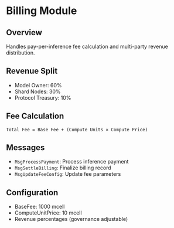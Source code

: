 # Billing Module

## Overview

Handles pay-per-inference fee calculation and multi-party revenue distribution.

## Revenue Split

- Model Owner: 60%
- Shard Nodes: 30%
- Protocol Treasury: 10%

## Fee Calculation

`Total Fee = Base Fee + (Compute Units × Compute Price)`

## Messages

- `MsgProcessPayment`: Process inference payment
- `MsgSettleBilling`: Finalize billing record
- `MsgUpdateFeeConfig`: Update fee parameters

## Configuration

- BaseFee: 1000 mcell
- ComputeUnitPrice: 10 mcell
- Revenue percentages (governance adjustable)
